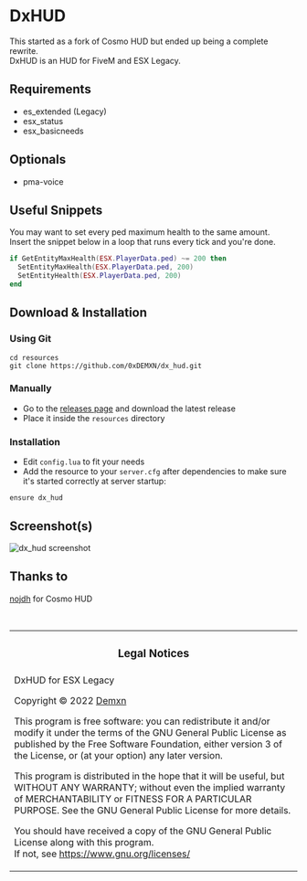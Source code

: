 # DxHUD

This started as a fork of Cosmo HUD but ended up being a complete rewrite.  
DxHUD is an HUD for FiveM and ESX Legacy.

## Requirements

- es_extended (Legacy)
- esx_status
- esx_basicneeds

## Optionals

- pma-voice

## Useful Snippets

You may want to set every ped maximum health to the same amount.  
Insert the snippet below in a loop that runs every tick and you're done.
```lua
if GetEntityMaxHealth(ESX.PlayerData.ped) ~= 200 then
  SetEntityMaxHealth(ESX.PlayerData.ped, 200)
  SetEntityHealth(ESX.PlayerData.ped, 200)
end
```

## Download & Installation


### Using Git

```
cd resources
git clone https://github.com/0xDEMXN/dx_hud.git
```

### Manually

- Go to the [releases page](https://github.com/0xDEMXN/dx_hud/releases "Releases page") and download the latest release
- Place it inside the `resources` directory

### Installation

- Edit `config.lua` to fit your needs
- Add the resource to your `server.cfg` after dependencies to make sure it's started correctly at server startup:

```
ensure dx_hud
```

## Screenshot(s)

![dx_hud screenshot](https://cdn.discordapp.com/attachments/830737052352905217/943243358984351804/unknown.png)

## Thanks to
[nojdh](https://github.com/nojdh/) for Cosmo HUD

<br>
<table><tr><td><h3 align='center'>Legal Notices</h2></tr></td>
<tr><td>
DxHUD for ESX Legacy  

Copyright © 2022  [Demxn](https://github.com/0xDEMXN)


This program is free software: you can redistribute it and/or modify
it under the terms of the GNU General Public License as published by
the Free Software Foundation, either version 3 of the License, or
(at your option) any later version.  


This program is distributed in the hope that it will be useful,
but WITHOUT ANY WARRANTY; without even the implied warranty of
MERCHANTABILITY or FITNESS FOR A PARTICULAR PURPOSE.  See the
GNU General Public License for more details.  


You should have received a copy of the GNU General Public License
along with this program.  
If not, see <https://www.gnu.org/licenses/>
</td></tr></table>